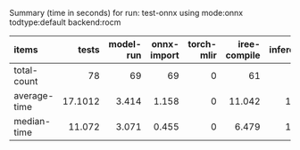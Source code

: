 Summary (time in seconds) for run: test-onnx using mode:onnx todtype:default backend:rocm

| items        |   tests |   model-run |   onnx-import |   torch-mlir |   iree-compile |   inference |
|:-------------|--------:|------------:|--------------:|-------------:|---------------:|------------:|
| total-count  | 78      |      69     |        69     |            0 |         61     |      43     |
| average-time | 17.1012 |       3.414 |         1.158 |            0 |         11.042 |       1.488 |
| median-time  | 11.072  |       3.071 |         0.455 |            0 |          6.479 |       1.067 |
